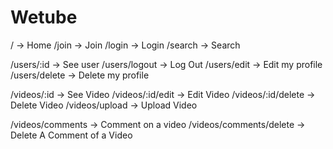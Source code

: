 # Wetube

/ -> Home
/join -> Join
/login -> Login
/search -> Search

/users/:id -> See user
/users/logout -> Log Out
/users/edit -> Edit my profile
/users/delete -> Delete my profile

/videos/:id -> See Video
/videos/:id/edit -> Edit Video
/videos/:id/delete -> Delete Video
/videos/upload -> Upload Video

/videos/comments -> Comment on a video
/videos/comments/delete -> Delete A Comment of a Video
